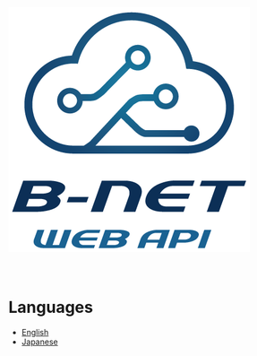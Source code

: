 <!DOCTYPE html>
<a align="center">
    <img src="img/BNET-API-logo.png" style="margin-bottom:40px;">
</a>

# Languages
* [English](en/)
* [Japanese](ja/)

